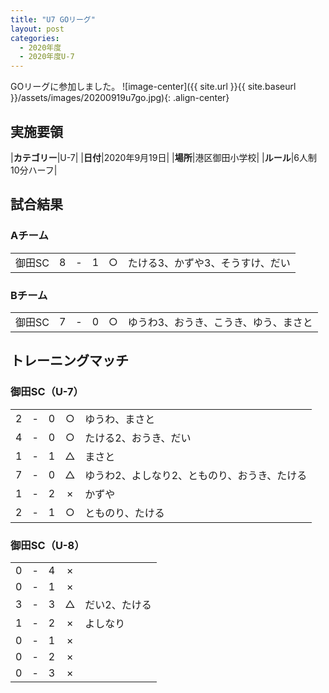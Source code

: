 ```yaml
---
title: "U7 GOリーグ"
layout: post
categories:
  - 2020年度
  - 2020年度U-7
---
```


GOリーグに参加しました。
![image-center]({{ site.url }}{{ site.baseurl }}/assets/images/20200919u7go.jpg){: .align-center}

## 実施要領

|**カテゴリー**|U-7|
|**日付**|2020年9月19日|
|**場所**|港区御田小学校|
|**ルール**|6人制10分ハーフ|


## 試合結果

### Aチーム

|            |    |   |    |         |    |
|:-----------|:--:|:-:|:--:|:--:|:--------|
|御田SC|    8| - |   1|○|たける3、かずや3、そうすけ、だい|

### Bチーム

|            |    |   |    |         |    |
|:-----------|:--:|:-:|:--:|:--:|:--------|
|御田SC|    7| - |   0|○|ゆうわ3、おうき、こうき、ゆう、まさと|

## トレーニングマッチ

### 御田SC（U-7）

|    |   |    |         |    |
|:--:|:-:|:--:|:--:|:--------|
|    2| - |   0|○|ゆうわ、まさと|
|    4| - |   0|○|たける2、おうき、だい|
|    1| - |   1|△|まさと|
|    7| - |   0|△|ゆうわ2、よしなり2、とものり、おうき、たける|
|    1| - |   2|×|かずや|
|    2| - |   1|○|とものり、たける|

### 御田SC（U-8）

|    |   |    |         |    |
|:--:|:-:|:--:|:--:|:--------|
|    0| - |   4|×||
|    0| - |   1|×||
|    3| - |   3|△|だい2、たける|
|    1| - |   2|×|よしなり|
|    0| - |   1|×||
|    0|- |   2|×||
|    0| - |   3|×||
